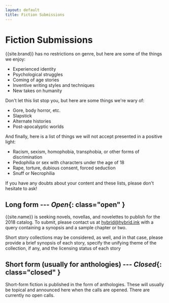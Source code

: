 ```yaml
---
layout: default
title: Fiction Submissions
---
```


# Fiction Submissions

{{site.brand}} has no restrictions on genre, but here are some of the things we enjoy:

* Experienced identity
* Psychological struggles
* Coming of age stories
* Inventive writing styles and techniques
* New takes on humanity

Don't let this list stop you, but here are some things we're wary of:

* Gore, body horror, etc.
* Slapstick
* Alternate histories
* Post-apocalyptic worlds

And finally, here is a list of things we will not accept presented in a positive light:

* Racism, sexism, homophobia, transphobia, or other forms of discrimination
* Pedophilia or sex with characters under the age of 18
* Rape, torture, dubious consent, forced seduction
* Snuff or Necrophilia

If you have any doubts about your content and these lists, please don't hesitate to ask!

## Long form --- ***Open***{: class="open" }

{{site.name}} is seeking novels, novellas, and novelettes to publish for the 2018 catalog. To submit, please contact us at <hybrid@hybrid.ink> with a query containing a synopsis and a sample chapter or two.

Short story collections may be considered, as well, and in that case, please provide a brief synopsis of each story, specify the unifying theme of the collection, if any, and the licensing status of each story

## Short form (usually for anthologies) --- ***Closed***{: class="closed" }

Short-form fiction is published in the form of anthologies. These will usually be topical and announced here when the calls are opened. There are currently no open calls.
